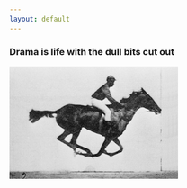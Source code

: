 ```yaml
---
layout: default
---
```


### Drama is life with the dull bits cut out
![horse in motion](https://github.com/tiger-pillow/ada_final/blob/bde5b329b5cbdbf0b447dcad11fcd78aac18c426/Muybridge_race_horse_animated.gif)




### 